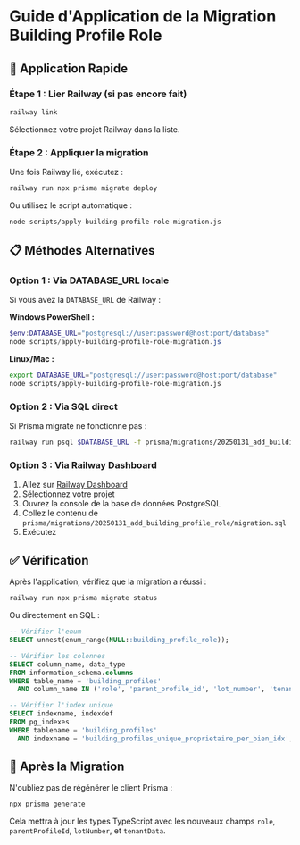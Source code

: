 # Guide d'Application de la Migration Building Profile Role

## 🚀 Application Rapide

### Étape 1 : Lier Railway (si pas encore fait)

```bash
railway link
```

Sélectionnez votre projet Railway dans la liste.

### Étape 2 : Appliquer la migration

Une fois Railway lié, exécutez :

```bash
railway run npx prisma migrate deploy
```

Ou utilisez le script automatique :

```bash
node scripts/apply-building-profile-role-migration.js
```

## 📋 Méthodes Alternatives

### Option 1 : Via DATABASE_URL locale

Si vous avez la `DATABASE_URL` de Railway :

**Windows PowerShell :**
```powershell
$env:DATABASE_URL="postgresql://user:password@host:port/database"
node scripts/apply-building-profile-role-migration.js
```

**Linux/Mac :**
```bash
export DATABASE_URL="postgresql://user:password@host:port/database"
node scripts/apply-building-profile-role-migration.js
```

### Option 2 : Via SQL direct

Si Prisma migrate ne fonctionne pas :

```bash
railway run psql $DATABASE_URL -f prisma/migrations/20250131_add_building_profile_role/migration.sql
```

### Option 3 : Via Railway Dashboard

1. Allez sur [Railway Dashboard](https://railway.app)
2. Sélectionnez votre projet
3. Ouvrez la console de la base de données PostgreSQL
4. Collez le contenu de `prisma/migrations/20250131_add_building_profile_role/migration.sql`
5. Exécutez

## ✅ Vérification

Après l'application, vérifiez que la migration a réussi :

```bash
railway run npx prisma migrate status
```

Ou directement en SQL :

```sql
-- Vérifier l'enum
SELECT unnest(enum_range(NULL::building_profile_role));

-- Vérifier les colonnes
SELECT column_name, data_type 
FROM information_schema.columns 
WHERE table_name = 'building_profiles' 
  AND column_name IN ('role', 'parent_profile_id', 'lot_number', 'tenant_data');

-- Vérifier l'index unique
SELECT indexname, indexdef 
FROM pg_indexes 
WHERE tablename = 'building_profiles' 
  AND indexname = 'building_profiles_unique_proprietaire_per_bien_idx';
```

## 🔄 Après la Migration

N'oubliez pas de régénérer le client Prisma :

```bash
npx prisma generate
```

Cela mettra à jour les types TypeScript avec les nouveaux champs `role`, `parentProfileId`, `lotNumber`, et `tenantData`.


